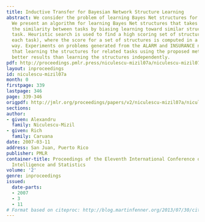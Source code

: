```yaml
---
title: Inductive Transfer for Bayesian Network Structure Learning
abstract: We consider the problem of learning Bayes Net structures for related tasks.
  We present an algorithm for learning Bayes Net structures that takes advantage of
  the similarity between tasks by biasing learning toward similar structures for each
  task. Heuristic search is used to find a high scoring set of structures (one for
  each task), where the score for a set of structures is computed in a principled
  way. Experiments on problems generated from the ALARM and INSURANCE networks show
  that learning the structures for related tasks using the proposed method yields
  better results than learning the structures independently.
pdf: http://proceedings.pmlr.press/niculescu-mizil07a/niculescu-mizil07a.pdf
layout: inproceedings
id: niculescu-mizil07a
month: 0
firstpage: 339
lastpage: 346
page: 339-346
origpdf: http://jmlr.org/proceedings/papers/v2/niculescu-mizil07a/niculescu-mizil07a.pdf
sections: 
author:
- given: Alexandru
  family: Niculescu-Mizil
- given: Rich
  family: Caruana
date: 2007-03-11
address: San Juan, Puerto Rico
publisher: PMLR
container-title: Proceedings of the Eleventh International Conference on Artificial
  Intelligence and Statistics
volume: '2'
genre: inproceedings
issued:
  date-parts:
  - 2007
  - 3
  - 11
# Format based on citeproc: http://blog.martinfenner.org/2013/07/30/citeproc-yaml-for-bibliographies/
---
```

